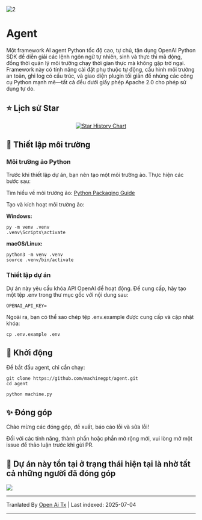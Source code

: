 ![2](https://github.com/user-attachments/assets/a18257a3-a678-4fd4-bf77-750dab4d99bb)

# Agent

Một framework AI agent Python tốc độ cao, tự chủ, tận dụng OpenAI Python SDK để diễn giải các lệnh ngôn ngữ tự nhiên, sinh và thực thi mã động, đồng thời quản lý môi trường chạy thời gian thực mà không gặp trở ngại. Framework này có tính năng cài đặt phụ thuộc tự động, cấu hình môi trường an toàn, ghi log có cấu trúc, và giao diện plugin tối giản để nhúng các công cụ Python mạnh mẽ—tất cả đều dưới giấy phép Apache 2.0 cho phép sử dụng tự do.

## ⭐ Lịch sử Star

<p align="center">
  <a href="https://star-history.com/#machinegpt/agent&Date">
    <img alt="Star History Chart" src="https://api.star-history.com/svg?repos=machinegpt/agent&type=Date&theme=dark" onerror="this.src='https://api.star-history.com/svg?repos=machinegpt/agent&type=Date'" />
  </a>
</p>


## 🔧 Thiết lập môi trường

### Môi trường ảo Python
Trước khi thiết lập dự án, bạn nên tạo một môi trường ảo. Thực hiện các bước sau:

Tìm hiểu về môi trường ảo: [Python Packaging Guide](https://packaging.python.org/en/latest/guides/installing-using-pip-and-virtual-environments/)

Tạo và kích hoạt môi trường ảo:

**Windows:**

```
py -m venv .venv
.venv\Scripts\activate
```

**macOS/Linux:**
```
python3 -m venv .venv
source .venv/bin/activate
```

### Thiết lập dự án
Dự án này yêu cầu khóa API OpenAI để hoạt động. Để cung cấp, hãy tạo một tệp .env trong thư mục gốc với nội dung sau:
```
OPENAI_API_KEY=
```
Ngoài ra, bạn có thể sao chép tệp .env.example được cung cấp và cập nhật khóa:
```
cp .env.example .env
```

## 🧠 Khởi động
Để bắt đầu agent, chỉ cần chạy:
```
git clone https://github.com/machinegpt/agent.git
cd agent

python machine.py
```

## ✨ Đóng góp

Chào mừng các đóng góp, đề xuất, báo cáo lỗi và sửa lỗi!

Đối với các tính năng, thành phần hoặc phần mở rộng mới, vui lòng mở một issue để thảo luận trước khi gửi PR.

## 💖 Dự án này tồn tại ở trạng thái hiện tại là nhờ tất cả những người đã đóng góp
<a href="https://github.com/machinegpt/agent/graphs/contributors">
  <img src="https://contrib.rocks/image?repo=machinegpt/agent" />
</a>

---

Tranlated By [Open Ai Tx](https://github.com/OpenAiTx/OpenAiTx) | Last indexed: 2025-07-04

---